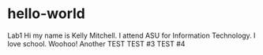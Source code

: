 # hello-world
Lab1
Hi my name is Kelly Mitchell. I attend ASU for Information Technology. I love school. Woohoo!
Another TEST
TEST #3
TEST #4

